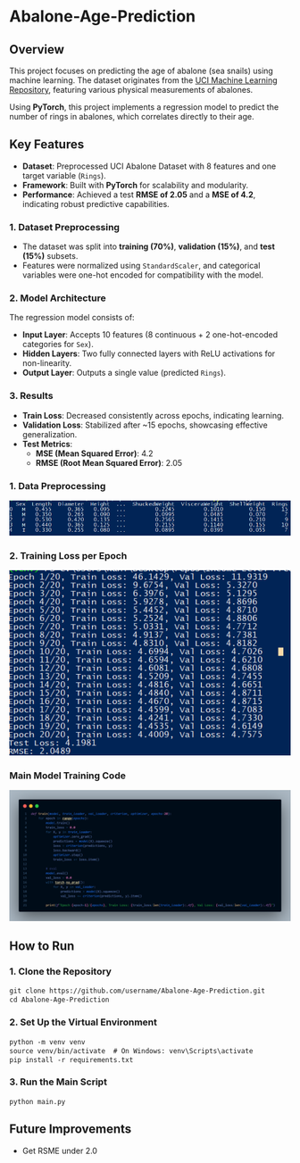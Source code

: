 ﻿# Abalone-Age-Prediction

## **Overview**

This project focuses on predicting the age of abalone (sea snails) using machine learning. The dataset originates from the [UCI Machine Learning Repository](https://archive.ics.uci.edu/ml/datasets/abalone), featuring various physical measurements of abalones.

Using **PyTorch**, this project implements a regression model to predict the number of rings in abalones, which correlates directly to their age.

## **Key Features**

- **Dataset**: Preprocessed UCI Abalone Dataset with 8 features and one target variable (`Rings`).
- **Framework**: Built with **PyTorch** for scalability and modularity.
- **Performance**: Achieved a test **RMSE of 2.05** and a **MSE of 4.2**, indicating robust predictive capabilities.

### **1. Dataset Preprocessing**

- The dataset was split into **training (70%)**, **validation (15%)**, and **test (15%)** subsets.
- Features were normalized using `StandardScaler`, and categorical variables were one-hot encoded for compatibility with the model.

### **2. Model Architecture**

The regression model consists of:

- **Input Layer**: Accepts 10 features (8 continuous + 2 one-hot-encoded categories for `Sex`).
- **Hidden Layers**: Two fully connected layers with ReLU activations for non-linearity.
- **Output Layer**: Outputs a single value (predicted `Rings`).

### **3. Results**

- **Train Loss**: Decreased consistently across epochs, indicating learning.
- **Validation Loss**: Stabilized after ~15 epochs, showcasing effective generalization.
- **Test Metrics**:
  - **MSE (Mean Squared Error)**: 4.2
  - **RMSE (Root Mean Squared Error)**: 2.05

### **1. Data Preprocessing**

![Dataset Loading and Preprocessing](/screenshots/data_loading.png)

### **2. Training Loss per Epoch**

![Training per Epoch](/screenshots/training_per_epoch.png)

### **Main Model Training Code**

![Training Code](image.png)

## **How to Run**

### **1. Clone the Repository**

```
git clone https://github.com/username/Abalone-Age-Prediction.git
cd Abalone-Age-Prediction
```

### **2. Set Up the Virtual Environment**

```
python -m venv venv
source venv/bin/activate  # On Windows: venv\Scripts\activate
pip install -r requirements.txt
```

### **3. Run the Main Script**

```
python main.py
```

## **Future Improvements**

- Get RSME under 2.0
